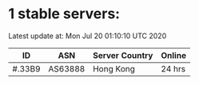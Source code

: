 # 1 stable servers:

Latest update at: Mon Jul 20 01:10:10 UTC 2020

| ID | ASN | Server Country | Online |
| -- | --- | -------------- | ------ |
| #.33B9 | AS63888 | Hong Kong | 24 hrs |

